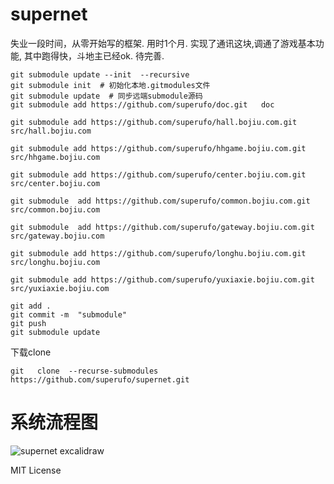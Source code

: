 # supernet  

 失业一段时间，从零开始写的框架. 用时1个月. 实现了通讯这块,调通了游戏基本功能, 其中跑得快，斗地主已经ok. 待完善.  

```shell
git submodule update --init  --recursive
git submodule init  # 初始化本地.gitmodules文件
git submodule update  # 同步远端submodule源码
git submodule add https://github.com/superufo/doc.git   doc

git submodule add https://github.com/superufo/hall.bojiu.com.git   src/hall.bojiu.com

git submodule add https://github.com/superufo/hhgame.bojiu.com.git   src/hhgame.bojiu.com

git submodule add https://github.com/superufo/center.bojiu.com.git   src/center.bojiu.com

git submodule  add https://github.com/superufo/common.bojiu.com.git   src/common.bojiu.com

git submodule  add https://github.com/superufo/gateway.bojiu.com.git   src/gateway.bojiu.com

git submodule add https://github.com/superufo/longhu.bojiu.com.git   src/longhu.bojiu.com

git submodule add https://github.com/superufo/yuxiaxie.bojiu.com.git   src/yuxiaxie.bojiu.com

git add .
git commit -m  "submodule"
git push
git submodule update
```

下载clone

```shell
git   clone  --recurse-submodules   https://github.com/superufo/supernet.git
```


# 系统流程图
![supernet excalidraw](https://user-images.githubusercontent.com/20591332/220812915-464b280b-3cec-4c73-b032-d9c7b0420a77.png)



MIT License


